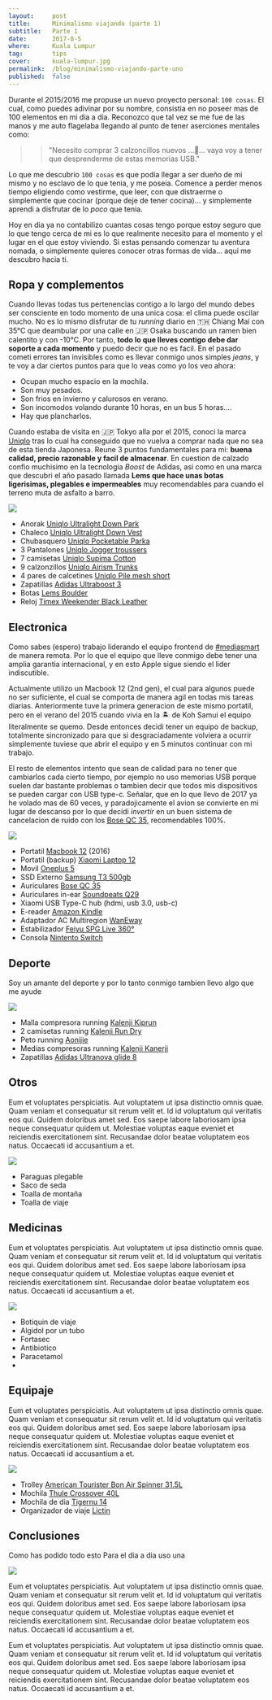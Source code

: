 ```yaml
---
layout:     post
title:      Minimalismo viajando (parte 1)
subtitle:   Parte 1
date:       2017-8-5
where:      Kuala Lumpur
tag:        tips
cover:      kuala-lumpur.jpg
permalink:  /blog/minimalismo-viajando-parte-uno
published:  false
---
```


Durante el 2015/2016 me propuse un nuevo proyecto personal: `100 cosas`. El cual, como puedes adivinar por su nombre, consistia en no poseer mas de 100 elementos en mi dia a dia. Reconozco que tal vez se me fue de las manos y me auto flagelaba llegando al punto de tener aserciones mentales como:
 
>> "Necesito comprar 3 calzoncillos nuevos ...**🤔**... vaya voy a tener que desprenderme de estas memorias USB."
 
Lo que me descubrio `100 cosas` es que podia llegar a ser dueño de mi mismo y no esclavo de lo que tenia, y me poseia. Comence a perder menos tiempo eligiendo como vestirme, que leer, con que distraerme o simplemente que cocinar (porque deje de tener cocina)... y simplemente aprendi a disfrutar de lo *poco* que tenia. 

Hoy en dia ya no contabilizo cuantas cosas tengo porque estoy seguro que lo que tengo cerca de mi es lo que realmente necesito para el momento y el lugar en el que estoy viviendo. Si estas pensando comenzar tu aventura nomada, o simplemente quieres conocer otras formas de vida... aqui me descubro hacia ti. 

## Ropa y complementos
Cuando llevas todas tus pertenencias contigo a lo largo del mundo debes ser consciente en todo momento de una unica cosa: el clima puede oscilar mucho. No es lo mismo disfrutar de tu *running* diario en 🇹🇭 Chiang Mai con 35°C que deambular por una calle en 🇯🇵 Osaka buscando un ramen bien calentito y con -10°C. Por tanto, **todo lo que lleves contigo debe dar soporte a cada momento** y puedo decir que no es facil. En el pasado cometi errores tan invisibles como es llevar conmigo unos simples *jeans*, y te voy a dar ciertos puntos para que lo veas como yo los veo ahora:
 - Ocupan mucho espacio en la mochila.
 - Son muy pesados.
 - Son frios en invierno y calurosos en verano.
 - Son incomodos volando durante 10 horas, en un bus 5 horas....
 - Hay que plancharlos.

Cuando estaba de visita en 🇯🇵 Tokyo alla por el 2015, conoci la marca [Uniqlo](http://www.uniqlo.jp/) tras lo cual ha conseguido que no vuelva a comprar nada que no sea de esta tienda Japonesa. Reune 3 puntos fundamentales para mi: **buena calidad, precio razonable y facil de almacenar**. En cuestion de calzado confio muchisimo en la tecnologia *Boost* de Adidas, asi como en una marca que descubri el año pasado llamada **Lems que hace unas botas ligerisimas, plegables e impermeables** muy recomendables para cuando el terreno muta de asfalto a barro.

![](http://via.placeholder.com/640x400)

+ Anorak [Uniqlo Ultralight Down Park](https://www.uniqlo.com/eu/en/product/men-ultra-light-down-parka-172983.html?dwvar_172983_size=SMA002&dwvar_172983_color=COL68&cgid=IDparkas2113)
+ Chaleco [Uniqlo Ultralight Down Vest](https://www.uniqlo.com/eu/en/product/men-ultra-light-down-vest--172979.html?dwvar_172979_size=SMA002&dwvar_172979_color=COL09&cgid=IDvests2111)
+ Chubasquero [Uniqlo Pocketable Parka](https://www.uniqlo.com/eu/en/product/men-pocketable-parka-182571.html?dwvar_182571_size=SMA002&dwvar_182571_color=COL09&cgid=IDpocketable2161)
+ 3 Pantalones [Uniqlo Jogger troussers](https://www.uniqlo.com/eu/en/product/men-denim-jogger-trousers-401166.html?dwvar_401166_size=SMA003&dwvar_401166_color=COL67&cgid=IDm-bottoms)
+ 7 camisetas [Uniqlo Supima Cotton](https://www.uniqlo.com/eu/en/product/men-supima-cotton-crew-neck-short-sleeve-t-shirt--180703.html?dwvar_180703_size=SMB001&dwvar_180703_color=COL09&cgid=IDsupima22118)
+ 9 calzonzillos [Uniqlo Airism Trunks](https://www.uniqlo.com/eu/en/product/men-airism-trunks-182503.html?dwvar_182503_color=COL69&dwvar_182503_size=SMB003&cgid=IDtrunks-and-boxer-briefs2431)
+ 4 pares de calcetines [Uniqlo Pile mesh short](https://www.uniqlo.com/eu/en/product/men-pile-mesh-short-socks-401590.html?dwvar_401590_color=COL09&dwvar_401590_size=SIZ999&cgid=IDshort-socks2446)
+ Zapatillas [Adidas Ultraboost 3](https://www.amazon.es/gp/product/B01NBI0O89/ref=as_li_tl?ie=UTF8&camp=3638&creative=24630&creativeASIN=B01NBI0O89&linkCode=as2&tag=soyjavi-21&linkId=4ca1bcddd99030f9d03254000a07300f)
+ Botas [Lems Boulder](https://huckberry.com/store/lems-shoes/category/p/30557-boulder-boot?avad=177090_bf3c41f1&utm_term=www.vagabrothers.com)
+ Reloj [Timex Weekender Black Leather](https://www.amazon.es/gp/product/B00TE8LZ6M/ref=as_li_tl?ie=UTF8&camp=3638&creative=24630&creativeASIN=B00TE8LZ6M&linkCode=as2&tag=soyjavi-21&linkId=6fe7eb0bb43bd7a829b3cf69bf3d6517)

## Electronica
Como sabes (espero) trabajo liderando el equipo frontend de [#mediasmart](http://mediasmart.io/about-us/) de manera remota. Por lo que el equipo que lleve conmigo debe tener una amplia garantia internacional, y en esto Apple sigue siendo el lider indiscutible.

Actualmente utilizo un Macbook 12 (2nd gen), el cual para algunos puede no ser suficiente, el cual se comporta de manera agil en todas mis tareas diarias. Anteriormente tuve la primera generacion de este mismo portatil, pero en el verano del 2015 cuando vivia en la 🏝 de Koh Samui el equipo literalmente se quemo. Desde entonces decidi tener un equipo de backup, totalmente sincronizado para que si desgraciadamente volviera a ocurrir simplemente tuviese que abrir el equipo y en 5 minutos continuar con mi trabajo. 

El resto de elementos intento que sean de calidad para no tener que cambiarlos cada cierto tiempo, por ejemplo no uso memorias USB porque suelen dar bastante problemas o tambien decir que todos mis dispositivos se pueden cargar con USB type-c. Señalar, que en lo que llevo de 2017 ya he volado mas de 60 veces, y paradojicamente el avion se convierte en mi lugar de descanso por lo que decidi *invertir* en un buen sistema de cancelacion de ruido con los [Bose QC 35](https://www.amazon.es/gp/product/B01E3SNO1G/ref=as_li_tl?ie=UTF8&camp=3638&creative=24630&creativeASIN=B01E3SNO1G&linkCode=as2&tag=soyjavi-21&linkId=b9267d2aa6a52442b60646442a618087), recomendables 100%.

![](http://via.placeholder.com/640x400)

+ Portatil [Macbook 12](https://www.amazon.es/gp/product/B01EYH0O0A/ref=as_li_tl?ie=UTF8&camp=3638&creative=24630&creativeASIN=B01EYH0O0A&linkCode=as2&tag=soyjavi-21&linkId=417a14801988422ae96df94608fb5332) (2016)
+ Portatil (backup) [Xiaomi Laptop 12](https://www.amazon.es/gp/product/B01KHX193G/ref=as_li_tl?ie=UTF8&camp=3638&creative=24630&creativeASIN=B01KHX193G&linkCode=as2&tag=soyjavi-21&linkId=e1dd2acffb389ddf08a70c5a83876935)
+ Movil [Oneplus 5](https://www.amazon.es/gp/product/B073H8YLSW/ref=as_li_tl?ie=UTF8&camp=3638&creative=24630&creativeASIN=B073H8YLSW&linkCode=as2&tag=soyjavi-21&linkId=c12afd7c5eb8dad148be81447c0c66c7)
+ SSD Externo [Samsung T3 500gb](https://www.amazon.es/gp/product/B01AAKZRU2/ref=as_li_tl?ie=UTF8&camp=3638&creative=24630&creativeASIN=B01AAKZRU2&linkCode=as2&tag=soyjavi-21&linkId=4af1cbf13a9987143c94d70a1ba6f1d2)
+ Auriculares  [Bose QC 35](https://www.amazon.es/gp/product/B01E3SNO1G/ref=as_li_tl?ie=UTF8&camp=3638&creative=24630&creativeASIN=B01E3SNO1G&linkCode=as2&tag=soyjavi-21&linkId=b9267d2aa6a52442b60646442a618087)
+ Auriculares in-ear [Soundpeats Q29](https://www.amazon.es/gp/product/B073RD14G5/ref=as_li_tl?ie=UTF8&camp=3638&creative=24630&creativeASIN=B073RD14G5&linkCode=as2&tag=soyjavi-21&linkId=aeb6f05cd1e7b9ca2587ed85bed0fa30)
+ Xiaomi USB Type-C hub (hdmi, usb 3.0, usb-c)
+ E-reader [Amazon Kindle](https://www.amazon.es/gp/product/B0184OCGAK/ref=as_li_tl?ie=UTF8&camp=3638&creative=24630&creativeASIN=B0184OCGAK&linkCode=as2&tag=soyjavi-21&linkId=d8a07dca845e15974fe70e5e680b5a89)
+ Adaptador AC Multiregion [WanEway](https://www.amazon.es/gp/product/B00AQKEHHQ/ref=as_li_tl?ie=UTF8&camp=3638&creative=24630&creativeASIN=B00AQKEHHQ&linkCode=as2&tag=soyjavi-21&linkId=088fc5e0930334cf8d56962dfec205e5)
+ Estabilizador [Feiyu SPG Live 360°](https://www.amazon.es/gp/product/B01LYJ4VE6/ref=as_li_tl?ie=UTF8&camp=3638&creative=24630&creativeASIN=B01LYJ4VE6&linkCode=as2&tag=soyjavi-21&linkId=c44cc774477feb76fb5fcf03dbff3fce)
+ Consola [Nintento Switch](https://www.amazon.es/gp/product/B01M6ZGICT/ref=as_li_tl?ie=UTF8&camp=3638&creative=24630&creativeASIN=B01M6ZGICT&linkCode=as2&tag=soyjavi-21&linkId=5dd1824068572131ef791133d0a939cf)


## Deporte
Soy un amante del deporte y por lo tanto conmigo tambien llevo algo que me ayude

![](http://via.placeholder.com/640x400)

+ Malla compresora running [Kalenji Kiprun](https://www.decathlon.es/malla-sin-costuras-hombre-transpirable-running-kalenji-kiprun-negro-id_8351054.html)
+ 2 camisetas running [Kalenji Run Dry](https://www.decathlon.es/camiseta-run-dry-h-estampado--id_8381934.html)
+ Peto running [Aonijie](https://www.amazon.es/gp/product/B01LWZU6H0/ref=as_li_tl?ie=UTF8&camp=3638&creative=24630&creativeASIN=B01LWZU6H0&linkCode=as2&tag=soyjavi-21&linkId=a5bf6d7fe23a392bed0b63bd6e5f9171)
+ Medias compresoras running [Kalenji Kanerji](https://www.decathlon.es/calcetines-medias-running-compresion-kalenji-kanergy-negro-id_8351314.html)
+ Zapatillas [Adidas Ultranova glide 8](https://www.amazon.es/gp/product/B01HJY2YEY/ref=as_li_tl?ie=UTF8&camp=3638&creative=24630&creativeASIN=B01HJY2YEY&linkCode=as2&tag=soyjavi-21&linkId=b867709f086e79ece1884c4442b374f2)


## Otros
Eum et voluptates perspiciatis. Aut voluptatem ut ipsa distinctio omnis quae. Quam veniam et consequatur sit rerum velit et. Id id voluptatum qui veritatis eos qui.
Quidem doloribus amet sed. Eos saepe labore laboriosam ipsa neque consequatur quidem ut. Molestiae voluptas eaque eveniet et reiciendis exercitationem sint. Recusandae dolor beatae voluptatem eos natus. Occaecati id accusantium a et.

![](http://via.placeholder.com/640x400)

+ Paraguas plegable
+ Saco de seda
+ Toalla de montaña
+ Toalla de viaje


## Medicinas
Eum et voluptates perspiciatis. Aut voluptatem ut ipsa distinctio omnis quae. Quam veniam et consequatur sit rerum velit et. Id id voluptatum qui veritatis eos qui.
Quidem doloribus amet sed. Eos saepe labore laboriosam ipsa neque consequatur quidem ut. Molestiae voluptas eaque eveniet et reiciendis exercitationem sint. Recusandae dolor beatae voluptatem eos natus. Occaecati id accusantium a et.

![](http://via.placeholder.com/640x400)

+ Botiquin de viaje
+ Algidol por un tubo
+ Fortasec
+ Antibiotico
+ Paracetamol
+ 

## Equipaje
Eum et voluptates perspiciatis. Aut voluptatem ut ipsa distinctio omnis quae. Quam veniam et consequatur sit rerum velit et. Id id voluptatum qui veritatis eos qui.
Quidem doloribus amet sed. Eos saepe labore laboriosam ipsa neque consequatur quidem ut. Molestiae voluptas eaque eveniet et reiciendis exercitationem sint. Recusandae dolor beatae voluptatem eos natus. Occaecati id accusantium a et.

![](http://via.placeholder.com/640x400)

+ Trolley [American Tourister Bon Air Spinner 31.5L](https://www.amazon.es/gp/product/B00K6VQ0UM/ref=as_li_tl?ie=UTF8&camp=3638&creative=24630&creativeASIN=B00K6VQ0UM&linkCode=as2&tag=soyjavi-21&linkId=39fc59ae6898c209031bde7363cd2835)
+ Mochila [Thule Crossover 40L](https://www.amazon.com/Thule-Crossover-Liter-Duffel-Pack/dp/B002ZHCV6W/ref=sr_1_1?ie=UTF8&qid=1502519559&sr=8-1&keywords=thule+40l)
+ Mochila de dia [Tigernu 14](https://www.amazon.es/gp/product/B01E8N2HGE/ref=as_li_tl?ie=UTF8&camp=3638&creative=24630&creativeASIN=B01E8N2HGE&linkCode=as2&tag=soyjavi-21&linkId=d13b50a64b8166dd9e052133c9ccf3b8)
+ Organizador de viaje [Lictin](https://www.amazon.es/gp/product/B0725RF524/ref=as_li_tl?ie=UTF8&camp=3638&creative=24630&creativeASIN=B0725RF524&linkCode=as2&tag=soyjavi-21&linkId=ba734712be896f4149c014f2265ece86)


## Conclusiones
Como has podido todo esto Para el dia a dia uso una

![](http://via.placeholder.com/640x400)

Eum et voluptates perspiciatis. Aut voluptatem ut ipsa distinctio omnis quae. Quam veniam et consequatur sit rerum velit et. Id id voluptatum qui veritatis eos qui.
Quidem doloribus amet sed. Eos saepe labore laboriosam ipsa neque consequatur quidem ut. Molestiae voluptas eaque eveniet et reiciendis exercitationem sint. Recusandae dolor beatae voluptatem eos natus. Occaecati id accusantium a et.


Eum et voluptates perspiciatis. Aut voluptatem ut ipsa distinctio omnis quae. Quam veniam et consequatur sit rerum velit et. Id id voluptatum qui veritatis eos qui.
Quidem doloribus amet sed. Eos saepe labore laboriosam ipsa neque consequatur quidem ut. Molestiae voluptas eaque eveniet et reiciendis exercitationem sint. Recusandae dolor beatae voluptatem eos natus. Occaecati id accusantium a et.
